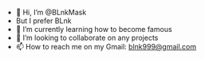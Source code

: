 - 👋 Hi, I’m @BLnkMask
- But I prefer BLnk
- 🌱 I’m currently learning how to become famous
- 💞️ I’m looking to collaborate on any projects
- 📫 How to reach me on my Gmail: blnk999@gmail.com

<!---
BLnkMask/BLnkMask is a ✨ special ✨ repository because its `README.md` (this file) appears on your GitHub profile.
You can click the Preview link to take a look at your changes.
--->
